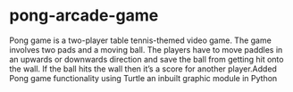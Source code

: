 # pong-arcade-game
Pong game is a two-player table tennis-themed video game. The game involves two pads and a moving ball. The players have to move paddles in an upwards or downwards direction and save the ball from getting hit onto the wall. If the ball hits the wall then it’s a score for another player.Added Pong game functionality using Turtle an inbuilt graphic module in Python
